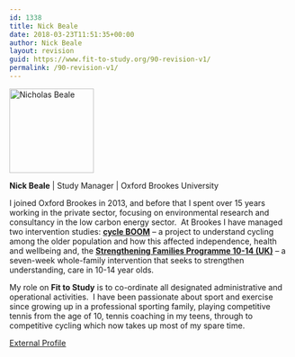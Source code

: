 ```yaml
---
id: 1338
title: Nick Beale
date: 2018-03-23T11:51:35+00:00
author: Nick Beale
layout: revision
guid: https://www.fit-to-study.org/90-revision-v1/
permalink: /90-revision-v1/
---
```

<img class="alignleft wp-image-152 size-thumbnail" src="https://i2.wp.com/www.fit-to-study.org/wp-content/uploads/2017/04/nick_beale_off.jpg?resize=150%2C150&#038;ssl=1" alt="Nicholas Beale" width="150" height="150" data-recalc-dims="1" />

**Nick Beale** | Study Manager | Oxford Brookes University

I joined Oxford Brookes in 2013, and before that I spent over 15 years working in the private sector, focusing on environmental research and consultancy in the low carbon energy sector.  At Brookes I have managed two intervention studies: **[cycle BOOM](http://www.cycleboom.org)** &#8211; a project to understand cycling among the older population and how this affected independence, health and wellbeing and, the **[Strengthening Families Programme 10-14 (UK)](http://mystrongfamily.co.uk/strengthening-families-programme-10-14uk)** &#8211; a seven-week whole-family intervention that seeks to strengthen understanding, care in 10-14 year olds.

My role on **Fit to Study** is to co-ordinate all designated administrative and operational activities.  I have been passionate about sport and exercise since growing up in a professional sporting family, playing competitive tennis from the age of 10, tennis coaching in my teens, through to competitive cycling which now takes up most of my spare time.

[<u>External Profile</u>](https://www.brookes.ac.uk/templates/pages/staff.aspx?wid=supportingstaff&op=full&uid=13813)